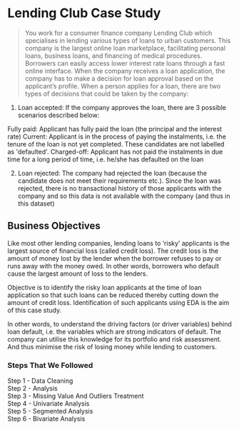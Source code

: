 # Lending Club Case Study
> You work for a consumer finance company Lending Club which specialises in lending various types of loans to urban customers. This company is the largest 
online loan marketplace, facilitating personal loans, business loans, and financing of medical procedures. Borrowers can easily access lower interest rate 
loans through a fast online interface. When the company receives a loan application, the company has to make a decision for loan approval based on the 
applicant’s profile. When a person applies for a loan, there are two types of decisions that could be taken by the company:

1. Loan accepted: If the company approves the loan, there are 3 possible scenarios described below:

Fully paid: Applicant has fully paid the loan (the principal and the interest rate)
Current: Applicant is in the process of paying the instalments, i.e. the tenure of the loan is not yet completed. These candidates 
are not labelled as 'defaulted'.
Charged-off: Applicant has not paid the instalments in due time for a long period of time, i.e. he/she has defaulted on the loan

2. Loan rejected: The company had rejected the loan (because the candidate does not meet their requirements etc.). Since the loan was rejected, there is 
no transactional history of those applicants with the company and so this data is not available with the company (and thus in this dataset)

## Business Objectives
Like most other lending companies, lending loans to ‘risky’ applicants is the largest source of financial loss (called credit loss). The credit loss is the
amount of money lost by the lender when the borrower refuses to pay or runs away with the money owed. In other words, borrowers who default cause the 
largest amount of loss to the lenders.

Objective is to identify the risky loan applicants at the time of loan application so that such loans can be reduced thereby cutting down the amount of 
credit loss. Identification of such applicants using EDA is the aim of this case study.

In other words, to understand the driving factors (or driver variables) behind loan default, i.e. the variables which are strong indicators of default. 
The company can utilise this knowledge for its portfolio and risk assessment. And thus minimise the risk of losing money while lending to customers.

### Steps That We Followed
Step 1 - Data Cleaning <br>
Step 2 - Analysis <br>
Step 3 - Missing Value And Outliers Treatment <br>
Step 4 - Univariate Analysis <br>
Step 5 - Segmented Analysis <br>
Step 6 - Bivariate Analysis <br>
